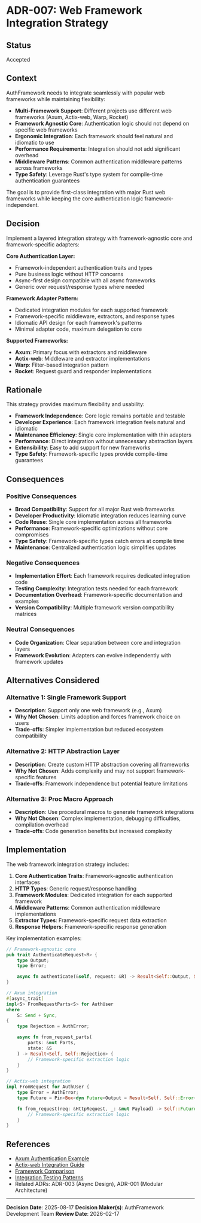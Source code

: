 # ADR-007: Web Framework Integration Strategy

## Status

Accepted

## Context

AuthFramework needs to integrate seamlessly with popular web frameworks while maintaining flexibility:

- **Multi-Framework Support**: Different projects use different web frameworks (Axum, Actix-web, Warp, Rocket)
- **Framework Agnostic Core**: Authentication logic should not depend on specific web frameworks
- **Ergonomic Integration**: Each framework should feel natural and idiomatic to use
- **Performance Requirements**: Integration should not add significant overhead
- **Middleware Patterns**: Common authentication middleware patterns across frameworks
- **Type Safety**: Leverage Rust's type system for compile-time authentication guarantees

The goal is to provide first-class integration with major Rust web frameworks while keeping the core authentication logic framework-independent.

## Decision

Implement a layered integration strategy with framework-agnostic core and framework-specific adapters:

**Core Authentication Layer:**

- Framework-independent authentication traits and types
- Pure business logic without HTTP concerns
- Async-first design compatible with all async frameworks
- Generic over request/response types where needed

**Framework Adapter Pattern:**

- Dedicated integration modules for each supported framework
- Framework-specific middleware, extractors, and response types
- Idiomatic API design for each framework's patterns
- Minimal adapter code, maximum delegation to core

**Supported Frameworks:**

- **Axum**: Primary focus with extractors and middleware
- **Actix-web**: Middleware and extractor implementations
- **Warp**: Filter-based integration pattern
- **Rocket**: Request guard and responder implementations

## Rationale

This strategy provides maximum flexibility and usability:

- **Framework Independence**: Core logic remains portable and testable
- **Developer Experience**: Each framework integration feels natural and idiomatic
- **Maintenance Efficiency**: Single core implementation with thin adapters
- **Performance**: Direct integration without unnecessary abstraction layers
- **Extensibility**: Easy to add support for new frameworks
- **Type Safety**: Framework-specific types provide compile-time guarantees

## Consequences

### Positive Consequences

- **Broad Compatibility**: Support for all major Rust web frameworks
- **Developer Productivity**: Idiomatic integration reduces learning curve
- **Code Reuse**: Single core implementation across all frameworks
- **Performance**: Framework-specific optimizations without core compromises
- **Type Safety**: Framework-specific types catch errors at compile time
- **Maintenance**: Centralized authentication logic simplifies updates

### Negative Consequences

- **Implementation Effort**: Each framework requires dedicated integration code
- **Testing Complexity**: Integration tests needed for each framework
- **Documentation Overhead**: Framework-specific documentation and examples
- **Version Compatibility**: Multiple framework version compatibility matrices

### Neutral Consequences

- **Code Organization**: Clear separation between core and integration layers
- **Framework Evolution**: Adapters can evolve independently with framework updates

## Alternatives Considered

### Alternative 1: Single Framework Support

- **Description**: Support only one web framework (e.g., Axum)
- **Why Not Chosen**: Limits adoption and forces framework choice on users
- **Trade-offs**: Simpler implementation but reduced ecosystem compatibility

### Alternative 2: HTTP Abstraction Layer

- **Description**: Create custom HTTP abstraction covering all frameworks
- **Why Not Chosen**: Adds complexity and may not support framework-specific features
- **Trade-offs**: Framework independence but potential feature limitations

### Alternative 3: Proc Macro Approach

- **Description**: Use procedural macros to generate framework integrations
- **Why Not Chosen**: Complex implementation, debugging difficulties, compilation overhead
- **Trade-offs**: Code generation benefits but increased complexity

## Implementation

The web framework integration strategy includes:

1. **Core Authentication Traits**: Framework-agnostic authentication interfaces
2. **HTTP Types**: Generic request/response handling
3. **Framework Modules**: Dedicated integration for each supported framework
4. **Middleware Patterns**: Common authentication middleware implementations
5. **Extractor Types**: Framework-specific request data extraction
6. **Response Helpers**: Framework-specific response generation

Key implementation examples:

```rust
// Framework-agnostic core
pub trait AuthenticateRequest<R> {
    type Output;
    type Error;

    async fn authenticate(&self, request: &R) -> Result<Self::Output, Self::Error>;
}

// Axum integration
#[async_trait]
impl<S> FromRequestParts<S> for AuthUser
where
    S: Send + Sync,
{
    type Rejection = AuthError;

    async fn from_request_parts(
        parts: &mut Parts,
        state: &S
    ) -> Result<Self, Self::Rejection> {
        // Framework-specific extraction logic
    }
}

// Actix-web integration
impl FromRequest for AuthUser {
    type Error = AuthError;
    type Future = Pin<Box<dyn Future<Output = Result<Self, Self::Error>>>>;

    fn from_request(req: &HttpRequest, _: &mut Payload) -> Self::Future {
        // Framework-specific extraction logic
    }
}
```

## References

- [Axum Authentication Example](../../examples/axum-integration.md)
- [Actix-web Integration Guide](../../examples/actix-integration.md)
- [Framework Comparison](../../guides/framework-comparison.md)
- [Integration Testing Patterns](../../testing/integration-testing.md)
- Related ADRs: ADR-003 (Async Design), ADR-001 (Modular Architecture)

---

**Decision Date**: 2025-08-17
**Decision Maker(s)**: AuthFramework Development Team
**Review Date**: 2026-02-17
